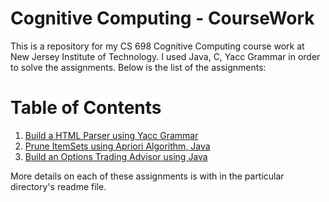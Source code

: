 # Cognitive Computing - CourseWork
This is a repository for my CS 698 Cognitive Computing course work at New Jersey Institute of Technology. I used Java, C, Yacc Grammar in order to solve the assignments. Below is the list of the assignments:

# Table of Contents 
1. [Build a HTML Parser using Yacc Grammar](https://github.com/PhaniKumarAdiraju/CourseWork_CognitiveComputing/tree/master/HTML%20Parser) 
2. [Prune ItemSets using Apriori Algorithm, Java](https://github.com/PhaniKumarAdiraju/CourseWork_CognitiveComputing/tree/master/PruneItemSets)
3. [Build an Options Trading Advisor using Java](https://github.com/PhaniKumarAdiraju/CourseWork_CognitiveComputing/tree/master/Options%20Trader) 
 

More details on each of these assignments is with in the particular directory's readme file. 
